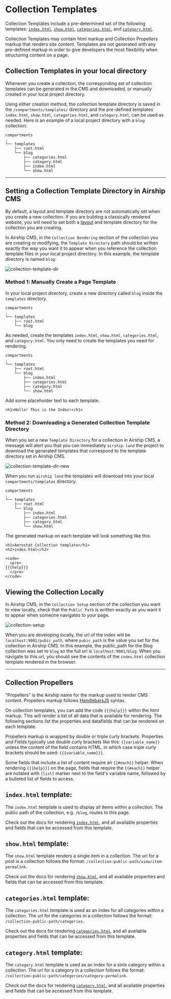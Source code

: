 # Collection Templates
Collection Templates include a pre-determined set of the following templates: [`index.html`](/documentation/view/collection-index-template), [`show.html`](/documentation/view/collection-show-template), [`categories.html`](/documentation/view/collection-categories-template), and [`category.html`](/documentation/view/collection-category-template). 

Collection Templates may contain html markup and Collection Propellers markup that renders site content. Templates are not generated with any pre-defined markup in order to give developers the most flexibility when structuring content on a page.

## Collection Templates in your local directory
Whenever you create a collection, the corresponding set of collection templates can be generated in the CMS and downloaded, or manually created in your local project directory.

Using either creation method, the collection template directory is saved in the `/compartments/templates/` directory and the pre-defined templates `index.html`, `show.html`, `categories.html`, and `category.html`, can be used as needed. Here is an example of a local project directory with a `blog` collection:
```
compartments
.
└── templates
    ├── root.html
    └── blog
        ├── categories.html
        ├── category.html
        ├── index.html
        └── show.html
```

---

## Setting a Collection Template Directory in Airship CMS
By default, a layout and template directory are not automatically set when you create a new collection. If you are building a classically rendered website, you will need to set both a [layout](/documentation/view/layouts) and template directory for the collection you are creating.

In Airship CMS, in the `Collection Rendering` section of the collection you are creating or modifying, the `Template Directory` path should be written exactly the way you want it to appear when you reference the collection template files in your local project directory. In this example, the template directory is named `blog`:

![collection-template-dir](https://user-images.githubusercontent.com/1865400/28496728-33406c5a-6f0e-11e7-8b37-96d704d52e75.png)  

### Method 1: Manually Create a Page Template
In your local project directory, create a new directory called `blog` inside the `templates` directory.
```
compartments
.
└── templates
    ├── root.html
    └── blog
```
As needed, create the templates `index.html`, `show.html`, `categories.html`, and `category.html`. You only need to create the templates you need for rendering.
```
compartments
.
└── templates
    ├── root.html
    └── blog
        ├── index.html
        ├── categories.html
        ├── category.html
        └── show.html
```

Add some placeholder text to each template.
```
<h1>Hello! This is the Index!</h1>
```

### Method 2: Downloading a Generated Collection Template Directory
When you set a new `Template Directory` for a collection in Airship CMS, a message will alert you that you can immediately `airship land` the project to download the generated templates that correspond to the template directory set in Airship CMS.

![collection-template-dir-new](https://user-images.githubusercontent.com/1865400/28496727-333ffa5e-6f0e-11e7-89ab-2556e74ac5e2.png)  

When you run `airship land` the templates will download into your local `compartments/templates` directory.
```
compartments
.
└── templates
    ├── root.html
    └── blog
        ├── index.html
        ├── categories.html
        ├── category.html
        └── show.html
```

The generated markup on each template will look something like this:
```
<h1>Aerostat Collection template</h1>
<h2>index.html</h2>

<code>
  <pre>
{{{help}}}
  </pre>
</code>
```

## Viewing the Collection Locally
In Airship CMS, in the `Collection Setup` section of the collection you want to view locally, check that the `Public Path` is written exactly as you want it to appear when someone navigates to your page.

![collection-setup](https://user-images.githubusercontent.com/1865400/28496774-534f94a2-6f0f-11e7-9a13-8128c1d827bf.png)

When you are developing locally, the url of the index will be `localhost:9001/pubic_path`, where `pubic_path` is the value you set for the collection in Airship CMS. In this example, the public_path for the Blog collection was set to `blog` so the full url is `localhost:9001/blog`. When you navigate to this url, you should see the contents of the `index.html` collection template rendered in the browser.

---

## Collection Propellers
"Propellers" is the Airship name for the markup used to render CMS content. Propellers markup follows [HandlebarsJS](http://handlebarsjs.com/) syntax. 

On collection templates, you can add the code `{{{help}}}` within the html markup. This will render a list of all data that is available for rendering. The following sections list the properties and datafields that can be rendered on each template. 

Propellers markup is wrapped by double or triple curly brackets. Properties and Fields typically use double curly brackets like this: `{{variable_name}}` unless the content of the field contains HTML, in which case triple curly brackets should be used: `{{{variable_name}}}`.

Some fields that include a list of content require an `{{#each}}` helper. When rendering `{{{help}}}` on the page, fields that require the `{{#each}}` helper are notated with `[list]` marker next to the field's variable name, followed by a bulleted list of fields to access.

## `index.html` template:
The `index.html` template is used to display all items within a collection.
The public path of the collection, e.g. `/blog`, routes to this page.

Check out the docs for rendering [`index.html`](/documentation/view/collection-index-template), and all available properties and fields that can be accessed from this template.

## `show.html` template:
The `show.html` template renders a single item in a collection.
The url for a post is a collection follows the format: `/collection-public-path/view/item-permalink`.

Check out the docs for rendering [`show.html`](/documentation/view/collection-show-template), and all available properties and fields that can be accessed from this template.

## `categories.html` template:
The `categories.html` template is used as an index for all categories within a collection.
The url for the categories in a collection follows the format: `/collection-public-path/categories`.

Check out the docs for rendering [`categories.html`](/documentation/view/collection-categories-template), and all available properties and fields that can be accessed from this template.

## `category.html` template:
The `category.html` template is used as an index for a sinle category within a collection.
The url for a category in a collection follows the format: `/collection-public-path/categories/category-permalink`.

Check out the docs for rendering [`category.html`](/documentation/view/collection-category-template), and all available properties and fields that can be accessed from this template.
